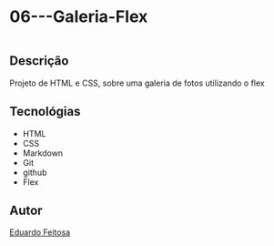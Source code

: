 # 06---Galeria-Flex

![]()

## Descrição
Projeto de HTML e CSS, sobre uma galeria de fotos utilizando o flex


## Tecnológias
* HTML
* CSS
* Markdown
* Git
* github
* Flex

## Autor
[Eduardo Feitosa](https://discord.com/channels/@me)